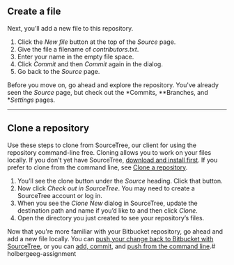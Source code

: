 ## Create a file

Next, you’ll add a new file to this repository.

1. Click the *New file* button at the top of the *Source* page.
2. Give the file a filename of *contributors.txt*.
3. Enter your name in the empty file space.
4. Click *Commit* and then *Commit* again in the dialog.
5. Go back to the *Source* page.

Before you move on, go ahead and explore the repository. You've already seen the *Source* page, but check out the *Commits, **Branches, and **Settings* pages.

---

## Clone a repository

Use these steps to clone from SourceTree, our client for using the repository command-line free. Cloning allows you to work on your files locally. If you don't yet have SourceTree, [download and install first](https://www.sourcetreeapp.com/). If you prefer to clone from the command line, see [Clone a repository](https://confluence.atlassian.com/x/4whODQ).

1. You’ll see the clone button under the *Source* heading. Click that button.
2. Now click *Check out in SourceTree*. You may need to create a SourceTree account or log in.
3. When you see the *Clone New* dialog in SourceTree, update the destination path and name if you’d like to and then click *Clone*.
4. Open the directory you just created to see your repository’s files.

Now that you're more familiar with your Bitbucket repository, go ahead and add a new file locally. You can [push your change back to Bitbucket with SourceTree](https://confluence.atlassian.com/x/iqyBMg), or you can [add, commit,](https://confluence.atlassian.com/x/8QhODQ) and [push from the command line](https://confluence.atlassian.com/x/NQ0zDQ).# holbergeeg-assignment